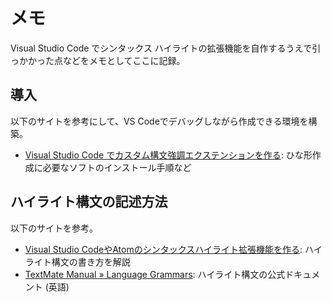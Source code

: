 # メモ

Visual Studio Code でシンタックス ハイライトの拡張機能を自作するうえで引っかかった点などをメモとしてここに記録。

## 導入

以下のサイトを参考にして、VS Codeでデバッグしながら作成できる環境を構築。

* [Visual Studio Code でカスタム構文強調エクステンションを作る](https://yogsite.herokuapp.com/programmings/1): ひな形作成に必要なソフトのインストール手順など

## ハイライト構文の記述方法

以下のサイトを参考。

* [Visual Studio CodeやAtomのシンタックスハイライト拡張機能を作る](http://qiita.com/Maxfield_Walker/items/51af2984b7a628c41a94): ハイライト構文の書き方を解説
* [TextMate Manual » Language Grammars](https://manual.macromates.com/en/language_grammars): ハイライト構文の公式ドキュメント (英語)

